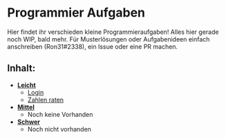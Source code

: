 # Programmier Aufgaben
  
  Hier findet ihr verschieden kleine Programmieraufgaben!
  Alles hier gerade noch WIP, bald mehr.
  Für Musterlösungen oder Aufgabenideen einfach anschreiben (Ron31#2338), ein Issue oder eine PR machen.

## Inhalt:
- [**Leicht**](aufgaben-leicht/)
  - [Login](aufgaben-leicht/aufgabe01)
  - [Zahlen raten](aufgaben-leicht/aufgabe02)
- [**Mittel**](aufgaben-mittel/)
  - Noch keine Vorhanden
- [**Schwer**](aufgaben-schwer/)
  - Noch nicht vorhanden
